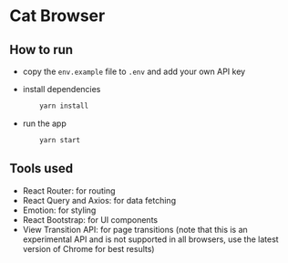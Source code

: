 # Cat Browser

## How to run

-   copy the `env.example` file to `.env` and add your own API key

-   install dependencies

    ```bash
        yarn install
    ```

-   run the app
    ```bash
        yarn start
    ```

## Tools used

-   React Router: for routing
-   React Query and Axios: for data fetching
-   Emotion: for styling
-   React Bootstrap: for UI components
-   View Transition API: for page transitions (note that this is an experimental API and is not supported in all browsers, use the latest version of Chrome for best results)
